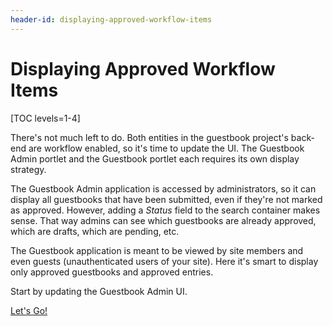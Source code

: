 ```yaml
---
header-id: displaying-approved-workflow-items
---
```


# Displaying Approved Workflow Items

[TOC levels=1-4]

There's not much left to do. Both entities in the guestbook project's back-end
are workflow enabled, so it's time to update the UI. The Guestbook Admin portlet
and the Guestbook portlet each requires its own display strategy.

The Guestbook Admin application is accessed by administrators, so it can display
all guestbooks that have been submitted, even if they're not marked as approved.
However, adding a *Status* field to the search container makes sense. That way
admins can see which guestbooks are already approved, which are drafts, which
are pending, etc.

The Guestbook application is meant to be viewed by site members and even guests
(unauthenticated users of your site). Here it's smart to display only approved
guestbooks and approved entries.

Start by updating the Guestbook Admin UI.

<a class="go-link btn btn-primary" href="/develop/tutorials/-/knowledge_base/7-0/displaying-guestbook-status">Let's Go!<span class="icon-circle-arrow-right"></span></a>
